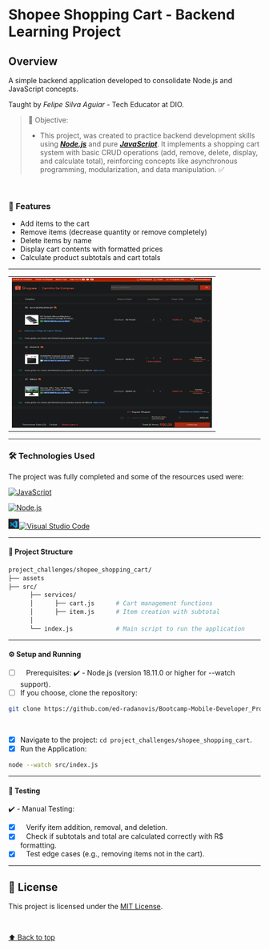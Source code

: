 # Shopee Shopping Cart - Backend Learning Project

## Overview

A simple backend application developed to consolidate Node.js and JavaScript concepts.

Taught by _Felipe Silva Aguiar_ - Tech Educator at DIO.
<br>

> 🎯 Objective:
>
> - This project, was created to practice backend development skills using **_[Node.js](https://nodejs.org)_** and pure **_[JavaScript](https://developer.mozilla.org/en-US/docs/Web/JavaScript)_**. It implements a shopping cart system with basic CRUD operations (add, remove, delete, display, and calculate total), reinforcing concepts like asynchronous programming, modularization, and data manipulation. ✅

<br>

### 🚀 Features

- Add items to the cart
- Remove items (decrease quantity or remove completely)
- Delete items by name
- Display cart contents with formatted prices
- Calculate product subtotals and cart totals

---

<table align="center"
  <tr>
    <td align="center">
      <img src="./assets/Model.png" width="400px;"height="300px;" alt="copy shopee cart screen"/>
    </td>
  </tr>
</table>

---

### 🛠️ Technologies Used

The project was fully completed and some of the resources used were:

[![JavaScript](https://img.shields.io/badge/-JavaScript-333333?style=flat&logo=javascript)](https://developer.mozilla.org/en-US/docs/Web/JavaScript)

[![Node.js](https://img.shields.io/badge/-Node.js-333333?style=flat&logo=Node.js)](https://nodejs.org/)

[<img src="assets\mini_logo_vscode.png" width="21px" alt="Visual Studio Code Icon">![Visual Studio Code](https://img.shields.io/badge/-Visual_Studio_Code-333333?style=flat&logo=visual-studio-code&logoColor=007ACC)](https://code.visualstudio.com/)

---

#### 📂 Project Structure

```bash
project_challenges/shopee_shopping_cart/
├── assets
├── src/
      ├── services/
      │      ├── cart.js      # Cart management functions
      │      ├── item.js      # Item creation with subtotal
      │
      └── index.js            # Main script to run the application
```

---

#### ⚙️ Setup and Running

- [ ] &nbsp;&nbsp;&nbsp;Prerequisites:
      ✔️ - Node.js (version 18.11.0 or higher for --watch support).<br>
- [ ] If you choose, clone the repository:

```bash
git clone https://github.com/ed-radanovis/Bootcamp-Mobile-Developer_Project-Challenges_06-2025/tree/master/project_challenges/shopee_shopping_cart
```

<br>

- [x] Navigate to the project: `cd project_challenges/shopee_shopping_cart`.
      <br>
- [x] Run the Application:

```bash
node --watch src/index.js
```

---

#### 🔬 Testing

✔️ - Manual Testing:

- [x] &nbsp;&nbsp;&nbsp;Verify item addition, removal, and deletion.
- [x] &nbsp;&nbsp;&nbsp;Check if subtotals and total are calculated correctly with R$ formatting.
- [x] &nbsp;&nbsp;&nbsp;Test edge cases (e.g., removing items not in the cart).

---

## 📜 License

This project is licensed under the [MIT License](LICENSE).

<br>

[⬆ Back to top](#shopee-shopping-cart---backend-learning-project)
